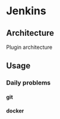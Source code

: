 # Jenkins

## Architecture

Plugin architecture




## Usage

### Daily problems


#### git

#### docker


